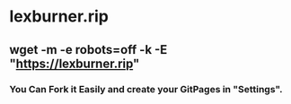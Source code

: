 # lexburner.rip

## wget -m -e robots=off -k -E "https://lexburner.rip"

### You Can Fork it Easily and create your GitPages in "Settings".
